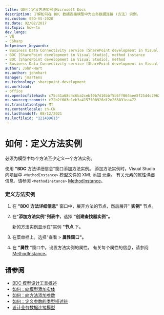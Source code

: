 ```yaml
---
title: 如何：定义方法实例|Microsoft Docs
description: 了解如何在 BDC 数据连接模型中为业务数据连接 (方法) 实例。
ms.custom: SEO-VS-2020
ms.date: 02/02/2017
ms.topic: how-to
dev_langs:
- VB
- CSharp
helpviewer_keywords:
- Business Data Connectivity service [SharePoint development in Visual Studio], method instance
- BDC [SharePoint development in Visual Studio], method instance
- BDC [SharePoint development in Visual Studio], method
- Business Data Connectivity service [SharePoint development in Visual Studio], method
author: John-Hart
ms.author: johnhart
manager: jmartens
ms.technology: sharepoint-development
ms.workload:
- office
ms.openlocfilehash: c75c41a68c4c6ba2cebf0b7d16bbf5b5ff064aee8f25d4c2962c9574b5c78ef1
ms.sourcegitcommit: c72b2f603e1eb3a4157f00926df2e263831ea472
ms.translationtype: MT
ms.contentlocale: zh-CN
ms.lasthandoff: 08/12/2021
ms.locfileid: "121409613"
---
```

# <a name="how-to-define-a-method-instance"></a>如何：定义方法实例
  必须为模型中每个方法至少定义一个方法实例。

 使用 **"BDC** 方法详细信息"窗口添加方法实例。 添加方法实例时，Visual Studio向项目中 `<MethodInstance>` 模型文件的 XML 添加 元素。 有关元素的属性详细信息，请参阅 `<MethodInstance>` [MethodInstance](/previous-versions/office/developer/sharepoint-2010/ee556838(v=office.14))。

### <a name="to-define-a-method-instance"></a>定义方法实例

1. 在 **"BDC 方法详细信息"** 窗口中，展开方法的节点，然后展开" **实例"** 节点。

2. 在"**添加方法实例"列表中**，选择 **"创建查找器实例"。**

     新的方法实例显示在"实例 **"节点** 下。

3. 在菜单栏上，选择"查看  >  **属性窗口"。**

4. 在 **"属性** "窗口中，设置方法实例的属性。 有关每个属性的信息，请参阅 [MethodInstance](/previous-versions/office/developer/sharepoint-2010/ee556838(v=office.14))。

## <a name="see-also"></a>请参阅
- [BDC 模型设计工具概述](../sharepoint/bdc-model-design-tools-overview.md)
- [如何：向模型添加实体](../sharepoint/how-to-add-an-entity-to-a-model.md)
- [如何：向方法添加参数](../sharepoint/how-to-add-a-parameter-to-a-method.md)
- [如何：定义参数的类型描述符](../sharepoint/how-to-define-the-type-descriptor-of-a-parameter.md)
- [设计业务数据连接模型](../sharepoint/designing-a-business-data-connectivity-model.md)
